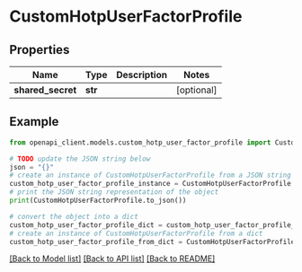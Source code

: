 # CustomHotpUserFactorProfile


## Properties

Name | Type | Description | Notes
------------ | ------------- | ------------- | -------------
**shared_secret** | **str** |  | [optional] 

## Example

```python
from openapi_client.models.custom_hotp_user_factor_profile import CustomHotpUserFactorProfile

# TODO update the JSON string below
json = "{}"
# create an instance of CustomHotpUserFactorProfile from a JSON string
custom_hotp_user_factor_profile_instance = CustomHotpUserFactorProfile.from_json(json)
# print the JSON string representation of the object
print(CustomHotpUserFactorProfile.to_json())

# convert the object into a dict
custom_hotp_user_factor_profile_dict = custom_hotp_user_factor_profile_instance.to_dict()
# create an instance of CustomHotpUserFactorProfile from a dict
custom_hotp_user_factor_profile_from_dict = CustomHotpUserFactorProfile.from_dict(custom_hotp_user_factor_profile_dict)
```
[[Back to Model list]](../README.md#documentation-for-models) [[Back to API list]](../README.md#documentation-for-api-endpoints) [[Back to README]](../README.md)


